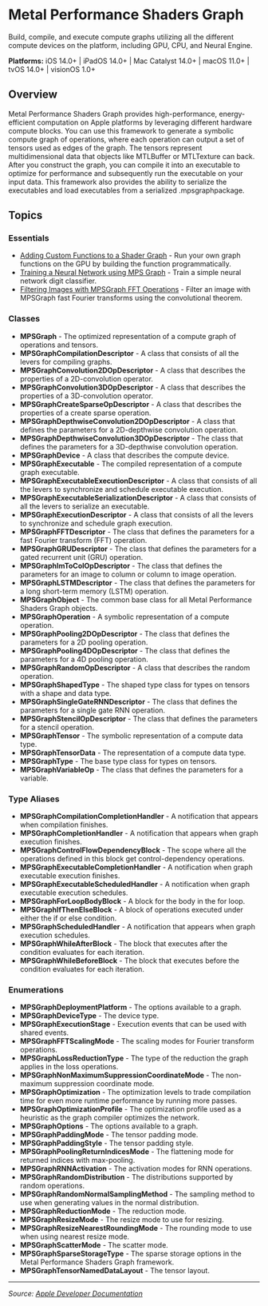 # Metal Performance Shaders Graph

Build, compile, and execute compute graphs utilizing all the different compute devices on the platform, including GPU, CPU, and Neural Engine.

**Platforms:** iOS 14.0+ | iPadOS 14.0+ | Mac Catalyst 14.0+ | macOS 11.0+ | tvOS 14.0+ | visionOS 1.0+

## Overview

Metal Performance Shaders Graph provides high-performance, energy-efficient computation on Apple platforms by leveraging different hardware compute blocks. You can use this framework to generate a symbolic compute graph of operations, where each operation can output a set of tensors used as edges of the graph. The tensors represent multidimensional data that objects like MTLBuffer or MTLTexture can back. After you construct the graph, you can compile it into an executable to optimize for performance and subsequently run the executable on your input data. This framework also provides the ability to serialize the executables and load executables from a serialized .mpsgraphpackage.

## Topics

### Essentials
- [Adding Custom Functions to a Shader Graph](https://developer.apple.com/documentation/metalperformanceshadersgraph/adding_custom_functions_to_a_shader_graph) - Run your own graph functions on the GPU by building the function programmatically.
- [Training a Neural Network using MPS Graph](https://developer.apple.com/documentation/metalperformanceshadersgraph/training_a_neural_network_using_mps_graph) - Train a simple neural network digit classifier.
- [Filtering Images with MPSGraph FFT Operations](https://developer.apple.com/documentation/metalperformanceshadersgraph/filtering_images_with_mpsgraph_fft_operations) - Filter an image with MPSGraph fast Fourier transforms using the convolutional theorem.

### Classes
- **MPSGraph** - The optimized representation of a compute graph of operations and tensors.
- **MPSGraphCompilationDescriptor** - A class that consists of all the levers for compiling graphs.
- **MPSGraphConvolution2DOpDescriptor** - A class that describes the properties of a 2D-convolution operator.
- **MPSGraphConvolution3DOpDescriptor** - A class that describes the properties of a 3D-convolution operator.
- **MPSGraphCreateSparseOpDescriptor** - A class that describes the properties of a create sparse operation.
- **MPSGraphDepthwiseConvolution2DOpDescriptor** - A class that defines the parameters for a 2D-depthwise convolution operation.
- **MPSGraphDepthwiseConvolution3DOpDescriptor** - The class that defines the parameters for a 3D-depthwise convolution operation.
- **MPSGraphDevice** - A class that describes the compute device.
- **MPSGraphExecutable** - The compiled representation of a compute graph executable.
- **MPSGraphExecutableExecutionDescriptor** - A class that consists of all the levers to synchronize and schedule executable execution.
- **MPSGraphExecutableSerializationDescriptor** - A class that consists of all the levers to serialize an executable.
- **MPSGraphExecutionDescriptor** - A class that consists of all the levers to synchronize and schedule graph execution.
- **MPSGraphFFTDescriptor** - The class that defines the parameters for a fast Fourier transform (FFT) operation.
- **MPSGraphGRUDescriptor** - The class that defines the parameters for a gated recurrent unit (GRU) operation.
- **MPSGraphImToColOpDescriptor** - The class that defines the parameters for an image to column or column to image operation.
- **MPSGraphLSTMDescriptor** - The class that defines the parameters for a long short-term memory (LSTM) operation.
- **MPSGraphObject** - The common base class for all Metal Performance Shaders Graph objects.
- **MPSGraphOperation** - A symbolic representation of a compute operation.
- **MPSGraphPooling2DOpDescriptor** - The class that defines the parameters for a 2D pooling operation.
- **MPSGraphPooling4DOpDescriptor** - The class that defines the parameters for a 4D pooling operation.
- **MPSGraphRandomOpDescriptor** - A class that describes the random operation.
- **MPSGraphShapedType** - The shaped type class for types on tensors with a shape and data type.
- **MPSGraphSingleGateRNNDescriptor** - The class that defines the parameters for a single gate RNN operation.
- **MPSGraphStencilOpDescriptor** - The class that defines the parameters for a stencil operation.
- **MPSGraphTensor** - The symbolic representation of a compute data type.
- **MPSGraphTensorData** - The representation of a compute data type.
- **MPSGraphType** - The base type class for types on tensors.
- **MPSGraphVariableOp** - The class that defines the parameters for a variable.

### Type Aliases
- **MPSGraphCompilationCompletionHandler** - A notification that appears when compilation finishes.
- **MPSGraphCompletionHandler** - A notification that appears when graph execution finishes.
- **MPSGraphControlFlowDependencyBlock** - The scope where all the operations defined in this block get control-dependency operations.
- **MPSGraphExecutableCompletionHandler** - A notification when graph executable execution finishes.
- **MPSGraphExecutableScheduledHandler** - A notification when graph executable execution schedules.
- **MPSGraphForLoopBodyBlock** - A block for the body in the for loop.
- **MPSGraphIfThenElseBlock** - A block of operations executed under either the if or else condition.
- **MPSGraphScheduledHandler** - A notification that appears when graph execution schedules.
- **MPSGraphWhileAfterBlock** - The block that executes after the condition evaluates for each iteration.
- **MPSGraphWhileBeforeBlock** - The block that executes before the condition evaluates for each iteration.

### Enumerations
- **MPSGraphDeploymentPlatform** - The options available to a graph.
- **MPSGraphDeviceType** - The device type.
- **MPSGraphExecutionStage** - Execution events that can be used with shared events.
- **MPSGraphFFTScalingMode** - The scaling modes for Fourier transform operations.
- **MPSGraphLossReductionType** - The type of the reduction the graph applies in the loss operations.
- **MPSGraphNonMaximumSuppressionCoordinateMode** - The non-maximum suppression coordinate mode.
- **MPSGraphOptimization** - The optimization levels to trade compilation time for even more runtime performance by running more passes.
- **MPSGraphOptimizationProfile** - The optimization profile used as a heuristic as the graph compiler optimizes the network.
- **MPSGraphOptions** - The options available to a graph.
- **MPSGraphPaddingMode** - The tensor padding mode.
- **MPSGraphPaddingStyle** - The tensor padding style.
- **MPSGraphPoolingReturnIndicesMode** - The flattening mode for returned indices with max-pooling.
- **MPSGraphRNNActivation** - The activation modes for RNN operations.
- **MPSGraphRandomDistribution** - The distributions supported by random operations.
- **MPSGraphRandomNormalSamplingMethod** - The sampling method to use when generating values in the normal distribution.
- **MPSGraphReductionMode** - The reduction mode.
- **MPSGraphResizeMode** - The resize mode to use for resizing.
- **MPSGraphResizeNearestRoundingMode** - The rounding mode to use when using nearest resize mode.
- **MPSGraphScatterMode** - The scatter mode.
- **MPSGraphSparseStorageType** - The sparse storage options in the Metal Performance Shaders Graph framework.
- **MPSGraphTensorNamedDataLayout** - The tensor layout.

---

*Source: [Apple Developer Documentation](https://developer.apple.com/documentation/MetalPerformanceShadersGraph)*